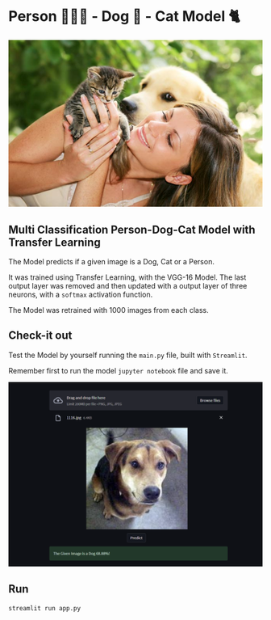 # Person 🧑🏻‍🦱 - Dog 🐶 - Cat Model 🐈

<img src="img.jpg" width="800"/>

## Multi Classification Person-Dog-Cat Model with Transfer Learning

The Model predicts if a given image is a Dog, Cat or a Person.

It was trained using Transfer Learning, with the VGG-16 Model. The last output layer was removed and then updated with a output layer of three neurons, with a `softmax` activation function. 

The Model was retrained with 1000 images from each class.

## Check-it out
Test the Model by yourself running the `main.py` file, built with `Streamlit`.

Remember first to run the model `jupyter notebook` file and save it.

<img src="preview.png" width="800"/>

## Run
```sh
streamlit run app.py
```


